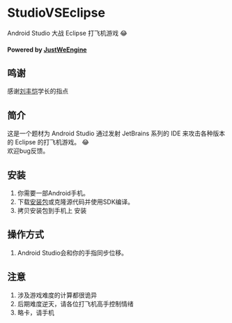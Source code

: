 # StudioVSEclipse
Android Studio 大战 Eclipse 打飞机游戏 :joy:

#### Powered by [JustWeEngine](https://github.com/lfkdsk/JustWeEngine)

## 鸣谢
感谢[刘丰恺](https://github.com/lfkdsk)学长的指点

## 简介
这是一个题材为 Android Studio 通过发射 JetBrains 系列的 IDE 来攻击各种版本的 Eclipse 的打飞机游戏。 :joy:<br/>
欢迎bug反馈。

## 安装
1. 你需要一部Android手机。
1. 下载[安装包](./app/app-release.apk)或克隆源代码并使用SDK编译。
1. 拷贝安装包到手机上 安装

## 操作方式
1. Android Studio会和你的手指同步位移。

## 注意
1. 涉及游戏难度的计算都很诡异
1. 后期难度逆天，请各位打飞机高手控制情绪
1. 略卡，请手机